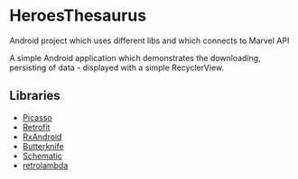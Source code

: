 # HeroesThesaurus
Android project which uses different libs and which connects to Marvel API

A simple Android application which demonstrates the downloading, persisting of data - displayed with a simple RecyclerView.

## Libraries

- [Picasso](http://square.github.io/picasso/)
- [Retrofit](http://square.github.io/retrofit/)
- [RxAndroid](https://github.com/ReactiveX/RxAndroid) 
- [Butterknife](https://github.com/JakeWharton/butterknife)
- [Schematic](https://github.com/SimonVT/schematic)
- [retrolambda](https://github.com/evant/gradle-retrolambda)
